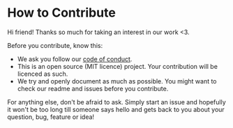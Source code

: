 # How to Contribute

Hi friend! Thanks so much for taking an interest in our work <3.

Before you contribute, know this:

* We ask you follow our [code of conduct](https://github.com/OAButton/discussion/blob/master/CODE_OF_CONDUCT.md).
* This is an open source (MIT licence) project. Your contribution will be licenced as such.
* We try and openly document as much as possible. You might want to check our readme and issues before you contribute.

For anything else, don't be afraid to ask. Simply start an issue and hopefully it won't be too long till someone says hello and gets back to you about your question, bug, feature or idea! 
